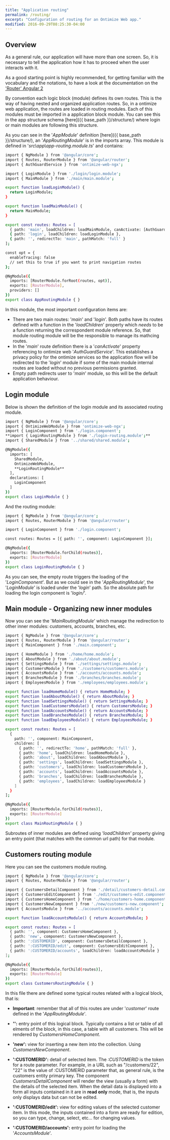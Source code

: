 ```yaml
---
title: "Application routing"
permalink: /routing/
excerpt: "Configuration of routing for an Ontimize Web app."
modified: 2016-09-29T08:25:30-04:00
---
```


## Overview

As a general rule, our application will have more than one screen. So, it is necessary to tell the application how it has to proceed when the user interacts with it.

As a good starting point is highly recommended, for getting familiar with the vocabulary and the notations, to have a look at the documentation on the ['Router' Angular 2](https://angular.io/api/router/Router)

By convention each logic block (module) defines its own routes. This is the way of having nested and organized application routes.
So, in a ontimize web application, the routes are loaded in routing modules. Each of this modules must be imported in a application block module. You can see this in the app structure schema [here]({{ base_path }}/structure/) where login or main modules are following this structure.

As you can see in the '*AppModule*' definition [here]({{ base_path }}/structure/), an '*AppRoutingModule*' is in the imports array. This module is defined in '*src\app\app-routing.module.ts*' and contains:

```bash
import { NgModule } from '@angular/core';
import { Routes, RouterModule } from '@angular/router';
import { AuthGuardService } from 'ontimize-web-ngx';

import { LoginModule } from './login/login.module';
import { MainModule } from './main/main.module';

export function loadLoginModule() {
  return LoginModule;
}

export function loadMainModule() {
  return MainModule;
}

export const routes: Routes = [
  { path: 'main', loadChildren: loadMainModule, canActivate: [AuthGuardService] },
  { path: 'login', loadChildren: loadLoginModule },
  { path: '', redirectTo: 'main', pathMatch: 'full' }
];

const opt = {
  enableTracing: false
  // set this to true if you want to print navigation routes
};

@NgModule({
  imports: [RouterModule.forRoot(routes, opt)],
  exports: [RouterModule],
  providers: []
})
export class AppRoutingModule { }
```

In this module, the most important configuration items are:
  * There are two main routes:  '*main*' and '*login*'. Both paths have its routes defined with a function in the  '*loadChildren*' property which *needs* to be a function returning the correspondent module reference. So, that module routing module will be the responsible to manage its mathcing routes.
  * In the '*main*' route definition there is a '*canActivate*' property referencing to ontimize web '*AuthGuardService*'. This establishes a privacy policy for the ontimize services so the application flow will be redirected to the '*login*' module if some of the main module internal routes are loaded without no previous permissions granted.
  * Empty path redirects user to '*main*' module, so this will be the default application behaviour.


## Login module

Below is shown the definition of the login module and its associated routing module.

```bash
import { NgModule } from '@angular/core';
import { OntimizeWebModule } from 'ontimize-web-ngx';
import { LoginComponent } from './login.component';
**import { LoginRoutingModule } from './login-routing.module';**
import { SharedModule } from '../shared/shared.module';

@NgModule({
  imports: [
    SharedModule,
    OntimizeWebModule,
    **LoginRoutingModule**
  ],
  declarations: [
    LoginComponent
  ]
})
export class LoginModule { }
```

And the routing module:

```bash
import { NgModule } from '@angular/core';
import { Routes, RouterModule } from '@angular/router';

import { LoginComponent } from './login.component';

const routes: Routes = [{ path: '', component: LoginComponent }];

@NgModule({
  imports: [RouterModule.forChild(routes)],
  exports: [RouterModule]
})
export class LoginRoutingModule { }

```

As you can see, the empty route triggers the loading of the '*LoginComponent*'. But as we could see in the '*AppRoutingModule*', the '*LoginModule*' is loaded under the '*login*' path. So the absolute path for loading the login component is '*login/*'.


## Main module - Organizing new inner modules

Now you can see the '*MainRoutingModule*' which manage the redirection to other inner modules: customers, accounts, branches, etc.

```bash
import { NgModule } from '@angular/core';
import { Routes, RouterModule } from '@angular/router';
import { MainComponent } from './main.component';

import { HomeModule } from './home/home.module';
import { AboutModule } from './about/about.module';
import { SettingsModule } from './settings/settings.module';
import { CustomersModule } from './customers/customers.module';
import { AccountsModule } from './accounts/accounts.module';
import { BranchesModule } from './branches/branches.module';
import { EmployeesModule } from './employees/employees.module';

export function loadHomeModule() { return HomeModule; }
export function loadAboutModule() { return AboutModule; }
export function loadSettingsModule() { return SettingsModule; }
export function loadCustomersModule() { return CustomersModule; }
export function loadAccountsModule() { return AccountsModule; }
export function loadBranchesModule() { return BranchesModule; }
export function loadEmployeesModule() { return EmployeesModule; }

export const routes: Routes = [
  {
    path: '', component: MainComponent,
    children: [
      { path: '', redirectTo: 'home', pathMatch: 'full' },
      { path: 'home', loadChildren: loadHomeModule },
      { path: 'about', loadChildren: loadAboutModule },
      { path: 'settings', loadChildren: loadSettingsModule },
      { path: 'customers', loadChildren: loadCustomersModule },
      { path: 'accounts', loadChildren: loadAccountsModule },
      { path: 'branches', loadChildren: loadBranchesModule },
      { path: 'employees', loadChildren: loadEmployeesModule }
    ]
  }
];

@NgModule({
  imports: [RouterModule.forChild(routes)],
  exports: [RouterModule]
})
export class MainRoutingModule { }
```

Subroutes of inner modules are defined using *'loadChildren'* property giving an entry point (that matches with the common url path) for that module.

## Customers routing module

Here you can see the customers module routing.

```bash
import { NgModule } from '@angular/core';
import { Routes, RouterModule } from '@angular/router';

import { CustomersDetailComponent } from './detail/customers-detail.component';
import { CustomersEditComponent } from './edit/customers-edit.component';
import { CustomersHomeComponent } from './home/customers-home.component';
import { CustomersNewComponent } from './new/customers-new.component';
import { AccountsModule } from '../accounts/accounts.module';

export function loadAccountsModule() { return AccountsModule; }

export const routes: Routes = [
  { path: '', component: CustomersHomeComponent },
  { path: 'new', component: CustomersNewComponent },
  { path: ':CUSTOMERID', component: CustomersDetailComponent },
  { path: ':CUSTOMERID/edit', component: CustomersEditComponent },
  { path: ':CUSTOMERID/accounts', loadChildren: loadAccountsModule }
];

@NgModule({
  imports: [RouterModule.forChild(routes)],
  exports: [RouterModule]
})
export class CustomersRoutingModule { }
```

In this file there are defined some typical routes related with a logical block, that is:

* **Important**: remember that all of this routes are under '*customer*' route defined in the '*AppRoutingModule*'.

* **'':** entry point of this logical block. Typically contains a list or table of all elments of the block, in this case, a table with all customers. This will be rendered by *CustomersHomeComponent*.
* **'new':** view for inserting a new item into the collection. Using *CustomersNewComponent*.
* **':CUSTOMERID':** detail of selected item. The *:CUSTOMERID* is the token for a route parameter. For example, in a URL such as "/customers/22", "22" is the value of :CUSTOMERID parameter that, as general rule, is the customers entity primary key. The component *CustomersDetailComponent* will render the view (usually a form) with the details of the selected item.
When the detail data is displayed into a form all inputs contained in it are in **read only** mode, that is, the inputs only displays data but can not be edited.
* **':CUSTOMERID/edit':** view for editing values of the selected customer item. In this mode, the inputs contained into a form are ready for edition, so you can type, change, select, etc... for changing values.
* **':CUSTOMERID/accounts':** entry point for loading the '*AccountsModule*'.
